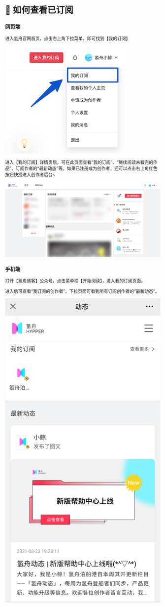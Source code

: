 # 📖 如何查看已订阅

### 网页端

进入氢舟官网首页，点击右上角下拉菜单，即可找到【我的订阅】

![](../.gitbook/assets/1查看订阅01.png)

进入【我的订阅】详情页后，可在此页面查看“我的订阅”、“继续阅读未看完的作品”、订阅作者的“最新动态”等。如果已注册成为创作者，还可以点击右上角红色按钮快捷进入创作者后台\~

![](../.gitbook/assets/1查看订阅02.png)

### 手机端

打开【氢舟旅客】公众号，点击菜单栏【开始阅读】，进入我的订阅页面。

进入后可查看“我订阅的创作者”，下拉页面可看到所有订阅创作者的“最新动态”。

![](../.gitbook/assets/1查看订阅手机端03.png)
